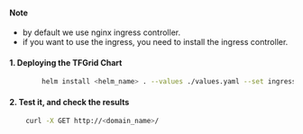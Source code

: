 #### Note

* by default we use nginx ingress controller.
* if you want to use the ingress, you need to install the ingress controller.

#### 1. Deploying the TFGrid Chart 

```bash
        helm install <helm_name> . --values ./values.yaml --set ingress.hosts[0].host=<domain_name>
```

#### 2. Test it, and check the results

```bash
    curl -X GET http://<domain_name>/
```
